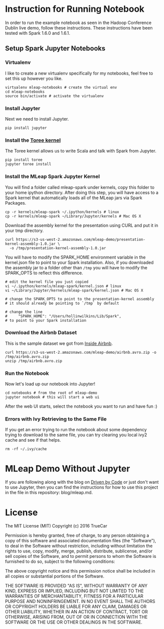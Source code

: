 # Instruction for Running Notebook

In order to run the example notebook as seen in the Hadoop Conference Dublin live demo, follow these instructions. These instructions have been tested with Spark 1.6.0 and 1.6.1.

## Setup Spark Jupyter Notebooks

### Virtualenv

I like to create a new virtualenv specifically for my notebooks, feel free to set this up however you like.

```
virtualenv mleap-notebooks # create the virtual env
cd mleap-notebooks
source bin/activate # activate the virtualenv
```

### Install Jupyter

Next we need to install Jupyter.

```
pip install jupyter
```

### Install the [Toree kernel](https://github.com/apache/incubator-toree)

The Toree kernel allows us to write Scala and talk with Spark from Jupyter.

```
pip install toree
jupyter toree install
```

### Install the MLeap Spark Jupyter Kernel

You will find a folder called mleap-spark under kernels, copy this folder to your home ipython directory. After doing this step, you will have access to a Spark kernel that automatically loads all of the MLeap jars via Spark Packages.

```
cp -r kernels/mleap-spark ~/.ipython/kernels # linux
cp -r kernels/mleap-spark ~/Library/Jupyter/kernels # Mac OS X
```

Download the assembly kernel for the presentation using CURL and put it in your tmp directory.

```
curl https://s3-us-west-2.amazonaws.com/mleap-demo/presentation-kernel-assembly-1.0.jar \
  -o /tmp/presentation-kernel-assembly-1.0.jar
```

You will have to modify the SPARK\_HOME environment variable in the kernel.json file to point to your Spark installation. Also, if you downloaded the assembly jar to a folder other than `/tmp` you will have to modify the SPARK_OPTS to reflect this difference.

```
# edit the kernel file you just copied
vi ~/.ipython/kernels/mleap-spark/kernel.json # linux
vi ~/Library/Jupyter/kernels/mleap-spark/kernel.json # Mac OS X

# change the SPARK_OPTS to point to the presentation-kernel assembly
# it should already be pointing to `/tmp` by default

# change the line
#     "SPARK_HOME": "/Users/hollinwilkins/Lib/Spark",
# to point to your Spark installation
```

### Download the Airbnb Dataset

This is the sample dataset we got from [Inside Airbnb](http://insideairbnb.com/get-the-data.html).

```
curl https://s3-us-west-2.amazonaws.com/mleap-demo/airbnb.avro.zip -o /tmp/airbnb.avro.zip
unzip /tmp/airbnb.avro.zip
```

### Run the Notebook

Now let's load up our notebook into Jupyter!

```
cd notebooks # from the root of mleap-demo
jupyter notebook # this will start a web ui
```

After the web UI starts, select the notebook you want to run and have fun :)

### Errors with Ivy Retrieving to the Same File

If you get an error trying to run the notebook about some dependency trying to download to the same file, you can try clearing you local ivy2 cache and see if that helps.

```
rm -rf ~/.ivy/cache
```

# MLeap Demo Without Jupyter

If you are following along with the blog on [Driven by Code](https://drivenbycode.com) or just don't want to use Jupyter, then you can find the instructions for how to use this project in the file in this repository: blog/mleap.md.

# License

The MIT License (MIT)
Copyright (c) 2016 TrueCar

Permission is hereby granted, free of charge, to any person obtaining a copy of
this software and associated documentation files (the "Software"), to deal in
the Software without restriction, including without limitation the rights to
use, copy, modify, merge, publish, distribute, sublicense, and/or sell copies
of the Software, and to permit persons to whom the Software is furnished to do
so, subject to the following conditions:

The above copyright notice and this permission notice shall be included in all
copies or substantial portions of the Software.

THE SOFTWARE IS PROVIDED "AS IS", WITHOUT WARRANTY OF ANY KIND, EXPRESS OR
IMPLIED, INCLUDING BUT NOT LIMITED TO THE WARRANTIES OF MERCHANTABILITY,
FITNESS FOR A PARTICULAR PURPOSE AND NONINFRINGEMENT. IN NO EVENT SHALL THE
AUTHORS OR COPYRIGHT HOLDERS BE LIABLE FOR ANY CLAIM, DAMAGES OR OTHER
LIABILITY, WHETHER IN AN ACTION OF CONTRACT, TORT OR OTHERWISE, ARISING FROM,
OUT OF OR IN CONNECTION WITH THE SOFTWARE OR THE USE OR OTHER DEALINGS IN THE
SOFTWARE.

